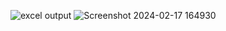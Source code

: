 ![excel output](https://github.com/MukeshJaisankar/PortfolioProjects/assets/92961129/73ac0f8c-027b-49ad-9dd0-1ccac1e2499c)
![Screenshot 2024-02-17 164930](https://github.com/MukeshJaisankar/PortfolioProjects/assets/92961129/6254b845-0be1-400f-8579-324f7b955f14)
